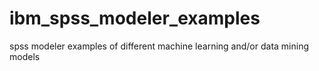 # ibm_spss_modeler_examples
spss modeler examples of different machine learning and/or data mining models 
